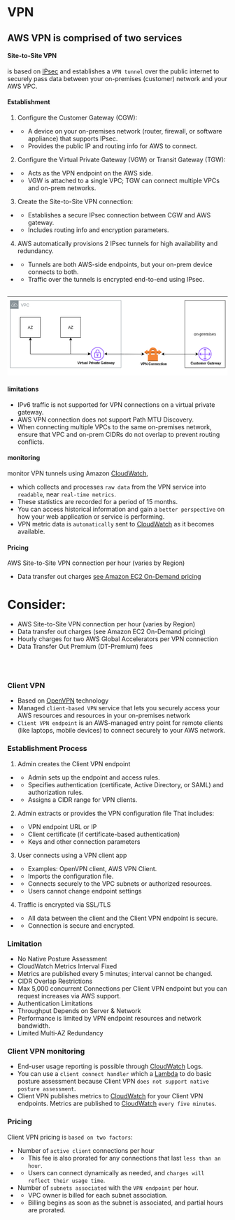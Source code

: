 # VPN

## AWS VPN is comprised of two services

#### Site-to-Site VPN
is based on [IPsec](#) and establishes a `VPN tunnel` over the public internet to securely pass data between your on-premises (customer) network and your AWS VPC.

#### Establishment
1. Configure the Customer Gateway (CGW):
* * A device on your on-premises network (router, firewall, or software appliance) that supports IPsec.
* * Provides the public IP and routing info for AWS to connect.
2. Configure the Virtual Private Gateway (VGW) or Transit Gateway (TGW):
* * Acts as the VPN endpoint on the AWS side.
* * VGW is attached to a single VPC; TGW can connect multiple VPCs and on-prem networks.
3. Create the Site-to-Site VPN connection:
* * Establishes a secure IPsec connection between CGW and AWS gateway.
* * Includes routing info and encryption parameters.
4. AWS automatically provisions 2 IPsec tunnels for high availability and redundancy.
* * Tunnels are both AWS-side endpoints, but your on-prem device connects to both.
* * Traffic over the tunnels is encrypted end-to-end using IPsec.

<br>

<img src="../Assets/Site-To-Site-VPN.png" />

<br>

#### limitations
* IPv6 traffic is not supported for VPN connections on a virtual private gateway.
* AWS VPN connection does not support Path MTU Discovery.
* When connecting multiple VPCs to the same on-premises network, ensure that VPC and on-prem CIDRs do not overlap to prevent routing conflicts.

#### monitoring
monitor VPN tunnels using Amazon [CloudWatch](#), 
* which collects and processes `raw data` from the VPN service into `readable`, near `real-time metrics`. 
* These statistics are recorded for a period of 15 months. 
* You can access historical information and gain a `better perspective` on how your web application or service is performing. 
* VPN metric data is `automatically` sent to [CloudWatch](#) as it becomes available.

#### Pricing
AWS Site-to-Site VPN connection per hour (varies by Region) 
* Data transfer out charges [see Amazon EC2 On-Demand pricing](https://aws.amazon.com/ec2/pricing/on-demand/)
# Consider: 
* AWS Site-to-Site VPN connection per hour (varies by Region)
* Data transfer out charges (see Amazon EC2 On-Demand pricing)
* Hourly charges for two AWS Global Accelerators per VPN connection
* Data Transfer Out Premium (DT-Premium) fees

<br><br>

### Client VPN

* Based on [OpenVPN]() technology
* Managed `client-based VPN` service that lets you securely access your AWS resources and resources in your on-premises network
* `Client VPN endpoint` is an AWS-managed entry point for remote clients (like laptops, mobile devices) to connect securely to your AWS network.

### Establishment Process

1. Admin creates the Client VPN endpoint
* * Admin sets up the endpoint and access rules.
* * Specifies authentication (certificate, Active Directory, or SAML) and authorization rules.
* * Assigns a CIDR range for VPN clients.
2. Admin extracts or provides the VPN configuration file That includes:
* * VPN endpoint URL or IP
* * Client certificate (if certificate-based authentication)
* * Keys and other connection parameters
3. User connects using a VPN client app
* * Examples: OpenVPN client, AWS VPN Client.
* * Imports the configuration file.
* * Connects securely to the VPC subnets or authorized resources.
* * Users cannot change endpoint settings
4. Traffic is encrypted via SSL/TLS
* * All data between the client and the Client VPN endpoint is secure.
* * Connection is secure and encrypted.

### Limitation
* No Native Posture Assessment
* CloudWatch Metrics Interval Fixed
* Metrics are published every 5 minutes; interval cannot be changed.
* CIDR Overlap Restrictions
* Max 5,000 concurrent Connections per Client VPN endpoint but you can request increases via AWS support.
* Authentication Limitations
* Throughput Depends on Server & Network
* Performance is limited by VPN endpoint resources and network bandwidth.
* Limited Multi-AZ Redundancy

### Client VPN monitoring
* End-user usage reporting is possible through [CloudWatch]() Logs.
* You can use a `client connect handler` which a [Lambda]() to do basic posture assessment because Client VPN `does not support native posture assessment`.
* Client VPN publishes metrics to [CloudWatch]() for your Client VPN endpoints. Metrics are published to [CloudWatch]() `every five minutes`.


### Pricing
Client VPN pricing is `based on two factors`: 
* Number of `active client` connections per hour 
* * This fee is also prorated for any connections that last `less than an hour`. 
* * Users can connect dynamically as needed, and `charges will reflect their usage time`.
* Number of `subnets associated` with the `VPN endpoint` per hour.
* * VPC owner is billed for each subnet association. 
* * Billing begins as soon as the subnet is associated, and partial hours are prorated.